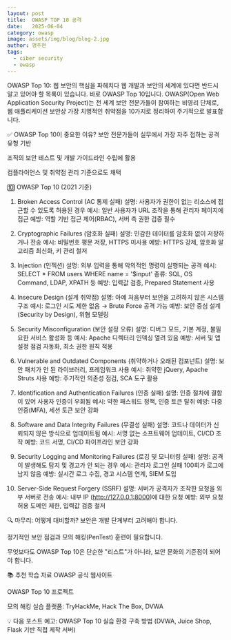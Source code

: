 ```yaml
---
layout: post
title:  OWASP TOP 10 공격
date:   2025-06-04
category: owasp
image: assets/img/blog/blog-2.jpg
author: 맹주현
tags:
  - ciber security
  - owasp
---
```


OWASP Top 10: 웹 보안의 핵심을 파헤치다
웹 개발과 보안의 세계에 있다면 반드시 알고 있어야 할 목록이 있습니다. 바로 OWASP Top 10입니다. OWASP(Open Web Application Security Project)는 전 세계 보안 전문가들이 참여하는 비영리 단체로, 웹 애플리케이션 보안상 가장 치명적인 취약점을 10가지로 정리하여 주기적으로 발표합니다.

✅ OWASP Top 10이 중요한 이유?
보안 전문가들이 실무에서 가장 자주 접하는 공격 유형 기반

조직의 보안 테스트 및 개발 가이드라인 수립에 활용

컴플라이언스 및 취약점 관리 기준으로도 채택

🔟 OWASP Top 10 (2021 기준)
1. Broken Access Control (AC 통제 실패)
설명: 사용자가 권한이 없는 리소스에 접근할 수 있도록 허용된 경우
예시: 일반 사용자가 URL 조작을 통해 관리자 페이지에 접근
예방: 역할 기반 접근 제어(RBAC), 서버 측 권한 검증 필수

2. Cryptographic Failures (암호화 실패)
설명: 민감한 데이터를 암호화 없이 저장하거나 전송
예시: 비밀번호 평문 저장, HTTPS 미사용
예방: HTTPS 강제, 암호화 알고리즘 최신화, 키 관리 철저

3. Injection (인젝션)
설명: 외부 입력을 통해 악의적인 명령이 실행되는 공격
예시: SELECT * FROM users WHERE name = '$input'
종류: SQL, OS Command, LDAP, XPATH 등
예방: 입력값 검증, Prepared Statement 사용

4. Insecure Design (설계 취약점)
설명: 아예 처음부터 보안을 고려하지 않은 시스템 구조
예시: 로그인 시도 제한 없음 → Brute Force 공격 가능
예방: 보안 중심 설계(Security by Design), 위협 모델링

5. Security Misconfiguration (보안 설정 오류)
설명: 디버그 모드, 기본 계정, 불필요한 서비스 활성화 등
예시: Apache 디렉터리 인덱싱 열려 있음
예방: 서버 및 앱 설정 점검 자동화, 최소 권한 원칙 적용

6. Vulnerable and Outdated Components (취약하거나 오래된 컴포넌트)
설명: 보안 패치가 안 된 라이브러리, 프레임워크 사용
예시: 취약한 jQuery, Apache Struts 사용
예방: 주기적인 의존성 점검, SCA 도구 활용

7. Identification and Authentication Failures (인증 실패)
설명: 인증 절차에 결함이 있어 사용자 인증이 우회됨
예시: 약한 패스워드 정책, 인증 토큰 탈취
예방: 다중 인증(MFA), 세션 토큰 보안 강화

8. Software and Data Integrity Failures (무결성 실패)
설명: 코드나 데이터가 신뢰되지 않은 방식으로 업데이트됨
예시: 서명 없는 소프트웨어 업데이트, CI/CD 조작
예방: 코드 서명, CI/CD 파이프라인 보안 강화

9. Security Logging and Monitoring Failures (로깅 및 모니터링 실패)
설명: 공격이 발생해도 탐지 및 경고가 안 되는 경우
예시: 관리자 로그인 실패 100회가 로그에 남지 않음
예방: 실시간 로그 수집, 경고 시스템 연계, SIEM 도입

10. Server-Side Request Forgery (SSRF)
설명: 서버가 공격자가 조작한 요청을 외부 서버로 전송
예시: 내부 IP (http://127.0.0.1:8000)에 대한 요청
예방: 외부 요청 허용 도메인 제한, 입력값 검증 철저

🔍 마무리: 어떻게 대비할까?
보안은 개발 단계부터 고려해야 합니다.

정기적인 보안 점검과 모의 해킹(PenTest) 훈련이 필요합니다.

무엇보다도 OWASP Top 10은 단순한 "리스트"가 아니라, 보안 문화의 기준점이 되어야 합니다.

📚 추천 학습 자료
OWASP 공식 웹사이트

OWASP Top 10 프로젝트

모의 해킹 실습 플랫폼: TryHackMe, Hack The Box, DVWA

💡 다음 포스트 예고: OWASP Top 10 실습 환경 구축 방법 (DVWA, Juice Shop, Flask 기반 직접 제작 서버)